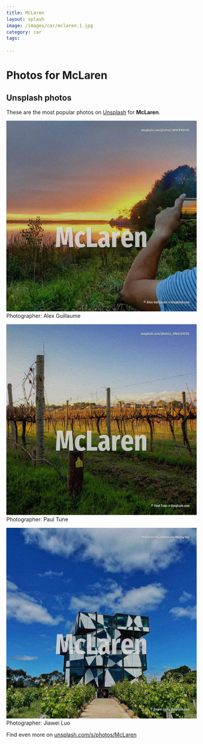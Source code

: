 ```yaml
---
title: McLaren
layout: splash
image: /images/car/mclaren.1.jpg
category: car
tags:

---
```

# Photos for McLaren
 
## Unsplash photos
These are the most popular photos on [Unsplash](https://unsplash.com) for **McLaren**.
 
![McLaren](/images/car/mclaren.1.jpg)
Photographer:  Alex Guillaume
 
![McLaren](/images/car/mclaren.2.jpg)
Photographer:  Paul Tune
 
![McLaren](/images/car/mclaren.3.jpg)
Photographer:  Jiawei Luo
 
Find even more on [unsplash.com/s/photos/McLaren](https://unsplash.com/s/photos/McLaren)
 
